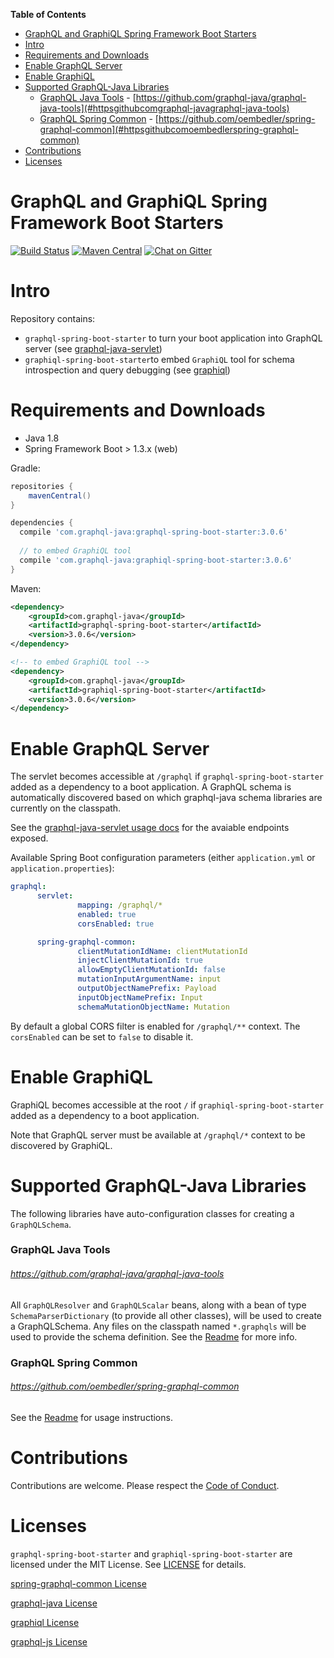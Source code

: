 <!-- START doctoc generated TOC please keep comment here to allow auto update -->
<!-- DON'T EDIT THIS SECTION, INSTEAD RE-RUN doctoc TO UPDATE -->
**Table of Contents**

- [GraphQL and GraphiQL Spring Framework Boot Starters](#graphql-and-graphiql-spring-framework-boot-starters)
- [Intro](#intro)
- [Requirements and Downloads](#requirements-and-downloads)
- [Enable GraphQL Server](#enable-graphql-server)
- [Enable GraphiQL](#enable-graphiql)
- [Supported GraphQL-Java Libraries](#supported-graphql-java-libraries)
    - [GraphQL Java Tools](#graphql-java-tools)
          - [https://github.com/graphql-java/graphql-java-tools](#httpsgithubcomgraphql-javagraphql-java-tools)
    - [GraphQL Spring Common](#graphql-spring-common)
          - [https://github.com/oembedler/spring-graphql-common](#httpsgithubcomoembedlerspring-graphql-common)
- [Contributions](#contributions)
- [Licenses](#licenses)

<!-- END doctoc generated TOC please keep comment here to allow auto update -->

# GraphQL and GraphiQL Spring Framework Boot Starters
[![Build Status](https://travis-ci.org/graphql-java/graphql-spring-boot.svg?branch=master)](https://travis-ci.org/graphql-java/graphql-spring-boot)
[![Maven Central](https://maven-badges.herokuapp.com/maven-central/com.graphql-java/graphql-spring-boot-starter/badge.svg)](https://maven-badges.herokuapp.com/maven-central/com.graphql-java/graphql-spring-boot-starter)
[![Chat on Gitter](https://badges.gitter.im/Join%20Chat.svg)](https://gitter.im/graphql-java/graphql-java)


# Intro

Repository contains:

* `graphql-spring-boot-starter` to turn your boot application into GraphQL server (see [graphql-java-servlet](https://github.com/graphql-java/graphql-java-servlet))
* `graphiql-spring-boot-starter`to embed `GraphiQL` tool for schema introspection and query debugging (see [graphiql](https://github.com/graphql/graphiql))

# Requirements and Downloads

  * Java 1.8
  * Spring Framework Boot > 1.3.x (web)

Gradle:

```gradle
repositories {
    mavenCentral()
}

dependencies {
  compile 'com.graphql-java:graphql-spring-boot-starter:3.0.6'
  
  // to embed GraphiQL tool
  compile 'com.graphql-java:graphiql-spring-boot-starter:3.0.6'
}
```

Maven:
```xml
<dependency>
    <groupId>com.graphql-java</groupId>
    <artifactId>graphql-spring-boot-starter</artifactId>
    <version>3.0.6</version>
</dependency>

<!-- to embed GraphiQL tool -->
<dependency>
    <groupId>com.graphql-java</groupId>
    <artifactId>graphiql-spring-boot-starter</artifactId>
    <version>3.0.6</version>
</dependency>
```


# Enable GraphQL Server

The servlet becomes accessible at `/graphql` if `graphql-spring-boot-starter` added as a dependency to a boot application.
A GraphQL schema is automatically discovered based on which graphql-java schema libraries are currently on the classpath.

See the [graphql-java-servlet usage docs](https://github.com/graphql-java/graphql-java-servlet#usage) for the avaiable endpoints exposed.

Available Spring Boot configuration parameters (either `application.yml` or `application.properties`):

```yaml
graphql:
      servlet:
               mapping: /graphql/*
               enabled: true
               corsEnabled: true

      spring-graphql-common:
               clientMutationIdName: clientMutationId
               injectClientMutationId: true
               allowEmptyClientMutationId: false
               mutationInputArgumentName: input
               outputObjectNamePrefix: Payload
               inputObjectNamePrefix: Input
               schemaMutationObjectName: Mutation
```

By default a global CORS filter is enabled for `/graphql/**` context.
The `corsEnabled` can be set to `false` to disable it.

# Enable GraphiQL

GraphiQL becomes accessible at the root `/` if `graphiql-spring-boot-starter` added as a dependency to a boot application.

Note that GraphQL server must be available at `/graphql/*` context to be discovered by GraphiQL.

# Supported GraphQL-Java Libraries

The following libraries have auto-configuration classes for creating a `GraphQLSchema`.

### GraphQL Java Tools
###### https://github.com/graphql-java/graphql-java-tools

All `GraphQLResolver` and `GraphQLScalar` beans, along with a bean of type `SchemaParserDictionary` (to provide all other classes), will be used to create a GraphQLSchema.  Any files on the classpath named `*.graphqls` will be used to provide the schema definition.  See the [Readme](https://github.com/graphql-java/graphql-java-tools#usage) for more info.

### GraphQL Spring Common
###### https://github.com/oembedler/spring-graphql-common

See the [Readme](https://github.com/oembedler/spring-graphql-common#usage) for usage instructions.


# Contributions

Contributions are welcome.  Please respect the [Code of Conduct](http://contributor-covenant.org/version/1/3/0/).


# Licenses

`graphql-spring-boot-starter` and `graphiql-spring-boot-starter` are licensed under the MIT License. See [LICENSE](LICENSE.md) for details.

[spring-graphql-common License](https://github.com/oembedler/spring-graphql-common/blob/master/LICENSE.md)

[graphql-java License](https://github.com/andimarek/graphql-java/blob/master/LICENSE.md)

[graphiql License](https://github.com/graphql/graphiql/blob/master/LICENSE)

[graphql-js License](https://github.com/graphql/graphql-js/blob/master/LICENSE)
